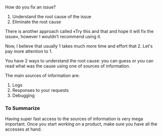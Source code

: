 How do you fix an issue?

1. Understand the root cause of the issue
2. Eliminate the root cause

There is another approach called «Try this and that and hope it will fix the issue», however I wouldn’t recommend using it.

Now, I believe that usually 1 takes much more time and effort that 2. Let's pay more attention to 1.

You have 2 ways to understand the root cause: you can guess or you can read what was the cause using one of sources of information.

The main sources of information are:

1. Logs
2. Responses to your requests
3. Debugging

### To Summarize

Having super fast access to the sources of information is very mega important. Once you start working on a product, make sure you have all the accesses at hand.
